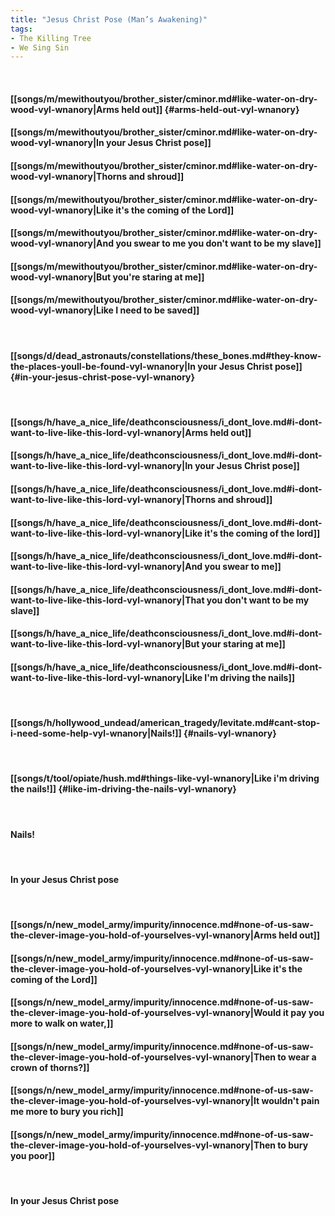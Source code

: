 ```yaml
---
title: "Jesus Christ Pose (Man’s Awakening)"
tags:
- The Killing Tree
- We Sing Sin
---
```

&nbsp;
#### [[songs/m/mewithoutyou/brother_sister/cminor.md#like-water-on-dry-wood-vyl-wnanory|Arms held out]] {#arms-held-out-vyl-wnanory}
#### [[songs/m/mewithoutyou/brother_sister/cminor.md#like-water-on-dry-wood-vyl-wnanory|In your Jesus Christ pose]]
#### [[songs/m/mewithoutyou/brother_sister/cminor.md#like-water-on-dry-wood-vyl-wnanory|Thorns and shroud]]
#### [[songs/m/mewithoutyou/brother_sister/cminor.md#like-water-on-dry-wood-vyl-wnanory|Like it's the coming of the Lord]]
#### [[songs/m/mewithoutyou/brother_sister/cminor.md#like-water-on-dry-wood-vyl-wnanory|And you swear to me you don't want to be my slave]]
#### [[songs/m/mewithoutyou/brother_sister/cminor.md#like-water-on-dry-wood-vyl-wnanory|But you're staring at me]]
#### [[songs/m/mewithoutyou/brother_sister/cminor.md#like-water-on-dry-wood-vyl-wnanory|Like I need to be saved]]
&nbsp;
#### [[songs/d/dead_astronauts/constellations/these_bones.md#they-know-the-places-youll-be-found-vyl-wnanory|In your Jesus Christ pose]] {#in-your-jesus-christ-pose-vyl-wnanory}
&nbsp;
#### [[songs/h/have_a_nice_life/deathconsciousness/i_dont_love.md#i-dont-want-to-live-like-this-lord-vyl-wnanory|Arms held out]]
#### [[songs/h/have_a_nice_life/deathconsciousness/i_dont_love.md#i-dont-want-to-live-like-this-lord-vyl-wnanory|In your Jesus Christ pose]]
#### [[songs/h/have_a_nice_life/deathconsciousness/i_dont_love.md#i-dont-want-to-live-like-this-lord-vyl-wnanory|Thorns and shroud]]
#### [[songs/h/have_a_nice_life/deathconsciousness/i_dont_love.md#i-dont-want-to-live-like-this-lord-vyl-wnanory|Like it's the coming of the lord]]
#### [[songs/h/have_a_nice_life/deathconsciousness/i_dont_love.md#i-dont-want-to-live-like-this-lord-vyl-wnanory|And you swear to me]]
#### [[songs/h/have_a_nice_life/deathconsciousness/i_dont_love.md#i-dont-want-to-live-like-this-lord-vyl-wnanory|That you don't want to be my slave]]
#### [[songs/h/have_a_nice_life/deathconsciousness/i_dont_love.md#i-dont-want-to-live-like-this-lord-vyl-wnanory|But your staring at me]]
#### [[songs/h/have_a_nice_life/deathconsciousness/i_dont_love.md#i-dont-want-to-live-like-this-lord-vyl-wnanory|Like I'm driving the nails]]
&nbsp;
#### [[songs/h/hollywood_undead/american_tragedy/levitate.md#cant-stop-i-need-some-help-vyl-wnanory|Nails!]] {#nails-vyl-wnanory}
&nbsp;
#### [[songs/t/tool/opiate/hush.md#things-like-vyl-wnanory|Like i'm driving the nails!]] {#like-im-driving-the-nails-vyl-wnanory}
&nbsp;
#### Nails!
&nbsp;
#### In your Jesus Christ pose
&nbsp;
#### [[songs/n/new_model_army/impurity/innocence.md#none-of-us-saw-the-clever-image-you-hold-of-yourselves-vyl-wnanory|Arms held out]]
#### [[songs/n/new_model_army/impurity/innocence.md#none-of-us-saw-the-clever-image-you-hold-of-yourselves-vyl-wnanory|Like it's the coming of the Lord]]
#### [[songs/n/new_model_army/impurity/innocence.md#none-of-us-saw-the-clever-image-you-hold-of-yourselves-vyl-wnanory|Would it pay you more to walk on water,]]
#### [[songs/n/new_model_army/impurity/innocence.md#none-of-us-saw-the-clever-image-you-hold-of-yourselves-vyl-wnanory|Then to wear a crown of thorns?]]
#### [[songs/n/new_model_army/impurity/innocence.md#none-of-us-saw-the-clever-image-you-hold-of-yourselves-vyl-wnanory|It wouldn't pain me more to bury you rich]]
#### [[songs/n/new_model_army/impurity/innocence.md#none-of-us-saw-the-clever-image-you-hold-of-yourselves-vyl-wnanory|Then to bury you poor]]
&nbsp;
#### In your Jesus Christ pose
